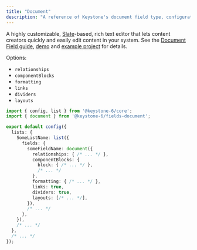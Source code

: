 ```yaml
---
title: "Document"
description: "A reference of Keystone's document field type, configuration and options."
---
```


A highly customizable, [Slate](https://docs.slatejs.org/)-based, rich text editor that lets content creators quickly and easily edit content in your system.
See the [Document Field guide](https://keystonejs.com/docs/guides/document-fields),
[demo](https://keystonejs.com/docs/guides/document-field-demo) and
[example project](https://github.com/keystonejs/keystone/tree/main/examples/document-field) for details.

Options:

- `relationships`
- `componentBlocks`
- `formatting`
- `links`
- `dividers`
- `layouts`

```typescript
import { config, list } from '@keystone-6/core';
import { document } from '@keystone-6/fields-document';

export default config({
  lists: {
    SomeListName: list({
      fields: {
        someFieldName: document({
          relationships: { /* ... */ },
          componentBlocks: {
            block: { /* ... */ },
            /* ... */
          },
          formatting: { /* ... */ },
          links: true,
          dividers: true,
          layouts: [/* ... */],
        }),
        /* ... */
      },
    }),
    /* ... */
  },
  /* ... */
});
```